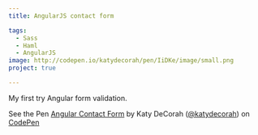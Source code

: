 ```yaml
---
title: AngularJS contact form

tags:
  - Sass
  - Haml
  - AngularJS
image: http://codepen.io/katydecorah/pen/IiDKe/image/small.png
project: true

---
```


My first try Angular form validation.

<p data-height="550" data-theme-id="97" data-slug-hash="IiDKe" data-user="katydecorah" data-default-tab="result" class='codepen'>See the Pen <a href='http://codepen.io/katydecorah/pen/IiDKe'>Angular Contact Form</a> by Katy DeCorah (<a href='http://codepen.io/katydecorah'>@katydecorah</a>) on <a href='http://codepen.io'>CodePen</a></p>

